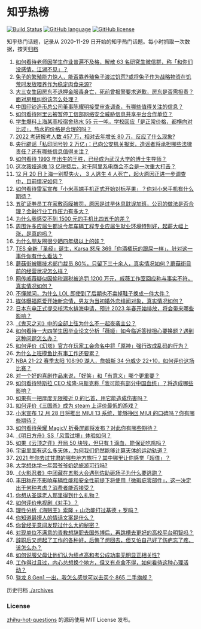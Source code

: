 # 知乎热榜
[![Build Status](https://github.com/ToWeLong/zhihu-hot-questions/workflows/CI/badge.svg)](https://github.com/ToWeLong/zhihu-hot-questions/actions)
[![GitHub language](https://img.shields.io/badge/language-golang-orange.svg)](https://golang.org/)
[![GitHub license](https://img.shields.io/github/license/ToWeLong/zhihu-hot-questions)](https://github.com/ToWeLong/zhihu-hot-questions/blob/main/LICENSE)

知乎热门话题，记录从 2020-11-29 日开始的知乎热门话题。每小时抓取一次数据，按天[归档](./archives)

<!-- BEGIN -->

1. [如何看待老师因学生作业普遍不及格，解散 63 名研究生微信群，称「和你们没感情，江湖不见」？](https://www.zhihu.com/question/507496435)
1. [兔子的繁殖能力惊人，能否靠养殖兔子渡过饥荒?或将兔子作为战略物资在饥荒时发放喂养作为稳定肉食来源?](https://www.zhihu.com/question/506203870)
1. [大三女生因房东不退押金服毒身亡，死前曾报警要求道歉，房东是否需担责？面对房租纠纷该怎么处理？](https://www.zhihu.com/question/507680819)
1. [中国印钞造币总公司董事陈耀明接受审查调查，有哪些值得关注的信息？](https://www.zhihu.com/question/504575609)
1. [如何看待阿里云被暂停工信部网络安全威胁信息共享平台合作单位？](https://www.zhihu.com/question/507698803)
1. [学生爆料上海某高校宿舍热水 55 元一吨，学校回应「是正常价格，都横向对比过」，热水的价格是合理的吗？](https://www.zhihu.com/question/507561377)
1. [2022 考研报考人数 457 万，相对去年增长 80 万，反应了什么现象?](https://www.zhihu.com/question/507707105)
1. [央行辟谣「私印同号钞 2 万亿」：已向公安机关报案，造谣者将承担哪些法律责任？还有哪些信息值得关注？](https://www.zhihu.com/question/507690593)
1. [如何看待 1993 年出生的王胜，已经成为武汉大学的博士生导师？](https://www.zhihu.com/question/507380660)
1. [这次薇娅追缴 13 亿税费后，对于阿里系电商会不会是一次重大打击？](https://www.zhihu.com/question/507377108)
1. [12 月 20 日上海一别墅失火， 3 人逃生 4 人死亡，起火原因正进一步调查中，目前情况如何？](https://www.zhihu.com/question/507392063)
1. [如何看待雷军宣布「小米高端手机正式开始对标苹果」？你对小米手机有什么期待？](https://www.zhihu.com/question/507596639)
1. [五矿证券员工在家敷面膜被罚，原因是过早休息耽误加班，公司的做法是否合理？金融行业工作压力有多大？](https://www.zhihu.com/question/507628752)
1. [为什么我感受不到 1500 元的手机比四五千的差？](https://www.zhihu.com/question/507165903)
1. [周围许多应届生都说今年车辆工程专业应届生就业环境特别好，起薪大幅上涨，是真的吗？](https://www.zhihu.com/question/507000772)
1. [为什么朋友圈很少晒四年级以上的娃？](https://www.zhihu.com/question/462953490)
1. [TES 全新「圣经」诞生，Karsa 怒斥 369「你酒桶玩的跟屎一样」，针对这一事件你有什么看法？](https://www.zhihu.com/question/506961740)
1. [蘑菇街被曝技术部门裁员 80%，只留下三十余人，真实情况如何？蘑菇街目前的经营状况怎么样？](https://www.zhihu.com/question/507680981)
1. [网传戚薇疑似因偷税漏税被追罚 1200 万元，戚薇工作室回应称与事实不符，真实情况如何？](https://www.zhihu.com/question/507613560)
1. [不懂就问，为什么 LOL 即使到了后期也不卖掉鞋子换成一件大件？](https://www.zhihu.com/question/461687724)
1. [媒体曝福原爱开始新恋情，男友为当初婚外恋绯闻对象，真实情况如何？](https://www.zhihu.com/question/507708009)
1. [日本东电正式提交核污水排海申请，预计 2023 年春开始排放，将会带来哪些影响？](https://www.zhihu.com/question/507550731)
1. [《鬼灭之刃》中的全部上弦为什么不一起夜袭主公？](https://www.zhihu.com/question/504558772)
1. [如何看待一大四学生因毕业论文分析「薇娅」如今临近答辩担心要换题？遇到这种问题怎么办？](https://www.zhihu.com/question/507497540)
1. [如何评价《幻塔》官方在玩家工会命名中将「原神」强行改成乱码的行为？](https://www.zhihu.com/question/507129098)
1. [为什么上班摸鱼比有事工作还要累？](https://www.zhihu.com/question/445045454)
1. [NBA 21-22 赛季太阳 108:90 湖人，詹姆斯 34 分威少 22+10，如何评价这场比赛？](https://www.zhihu.com/question/507714640)
1. [对一个好的喜剧作品来说，「好笑」和「有意义」哪个更重要？](https://www.zhihu.com/question/505118125)
1. [如何看待特斯拉 CEO 埃隆·马斯克称「我可能有部分中国血统」？将造成哪些影响？](https://www.zhihu.com/question/507262286)
1. [如果有一把厚度无限接近 0 的匕首，用它能造成伤害吗？](https://www.zhihu.com/question/504581733)
1. [如何评价《三国杀》成为 steam 上评价最低的游戏？](https://www.zhihu.com/question/507539936)
1. [小米宣布 12 月 28 日将推出 MIUI 13 系统，能够挽回 MIUI 的口碑吗？你有哪些期待？](https://www.zhihu.com/question/507475813)
1. [如何看待荣耀 MagicV 折叠屏即将发布？对此你有哪些期待？](https://www.zhihu.com/question/507695015)
1. [《明日方舟》SS「风雪过境」体验如何？](https://www.zhihu.com/question/507596295)
1. [如果《云顶之弈》开局 50 块钱，但只有 1 滴血，能保证吃鸡吗？](https://www.zhihu.com/question/457688760)
1. [宇宙里面有这么多天体，为何我们仍然能够计算天体的运动轨道？](https://www.zhihu.com/question/506098114)
1. [2021 年你去过甘肃的哪些地方旅行？其中哪里让你感觉「超值」？](https://www.zhihu.com/question/506125268)
1. [大学想休学一年带爷爷奶奶旅游可行吗?](https://www.zhihu.com/question/503037034)
1. [《火影忍者》中团藏在五影大会遇到佐助砸场子为什么要逃跑？](https://www.zhihu.com/question/505629116)
1. [丰田称在不影响车辆性能和安全性前提下将使用「微瑕疵零部件」，这一决定出于何种考虑？消费者能否接受？](https://www.zhihu.com/question/506269918)
1. [你想从圣诞老人那里得到什么礼物？](https://www.zhihu.com/question/505934475)
1. [如何评价电视剧《对手》？](https://www.zhihu.com/question/506383109)
1. [理性分析《海贼王》索隆 + 山治能打过基德 + 罗吗？](https://www.zhihu.com/question/506018503)
1. [你知道最撩人的情话文案是什么？](https://www.zhihu.com/question/506295732)
1. [你曾经无意间发现过什么大的秘密？](https://www.zhihu.com/question/21327228)
1. [对现单位不满意的青教想辞职去国外博后，再跳槽去更好的高校平台明智吗？](https://www.zhihu.com/question/506458702)
1. [辞职后又想起了工作的各种好，后悔了想回去，但又怕自己好了伤疤忘了疼，该怎么办？](https://www.zhihu.com/question/506803781)
1. [如何说服父母让他们认为绩点高和考公成功率无明显正相关性?](https://www.zhihu.com/question/490671054)
1. [工作得过且过，内心总想换个地方，但又有点舍不得，如何看待这种心理活动？](https://www.zhihu.com/question/504678051)
1. [骁龙 8 Gen1 一出，我怎么感觉可以去买个 865 二手旗舰？](https://www.zhihu.com/question/505113095)

<!-- END -->

历史归档 [./archives](./archives)


### License
[zhihu-hot-questions](https://github.com/towelong/zhihu-hot-questions) 的源码使用 MIT License 发布。